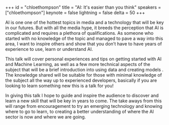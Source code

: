 ﻿+++
id = "chloethompson"
title = "AI: It's easier than you think"
speakers = ["chloethompson"]
keynote = false
lightning = false
delta = 50
+++

AI is one one of the hottest topics in media and a technology that will be key in our futures. But with all the media hype, it breeds the perception that AI is complicated and requires a plethora of qualifications. As someone who started with no knowledge of the topic and managed to pave a way into this area, I want to inspire others and show that you don’t have to have years of experience to use, learn or understand AI. 

This talk will cover personal experiences and tips on getting started with AI and Machine Learning, as well as a few more technical aspects of the subject that will be a brief introduction into using data and creating models . The knowledge shared will be suitable for those with minimal knowledge of the subject all the way up to experienced developers, basically if you are looking to learn something new this is a talk for you!

In giving this talk I hope to guide and inspire the audience to discover and learn a new skill that will be key in years to come. The take aways from this will range from encouragement to try an emerging technology and knowing where to go to learn, to creating a better understanding of where the AI sector is now and where we are going.  